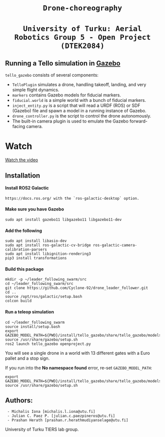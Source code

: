 # <div align="center">`Drone-choreography`</div>
# <div align="center">`University of Turku: Aerial Robotics Group 5 - Open Project (DTEK2084)`</div>
## Running a Tello simulation in [Gazebo](http://gazebosim.org/)

`tello_gazebo` consists of several components:
* `TelloPlugin` simulates a drone, handling takeoff, landing, and very simple flight dynamics.
* `markers` contains Gazebo models for fiducial markers.
* `fiducial.world` is a simple world with a bunch of fiducial markers.
* `inject_entity.py` is a script that will read a URDF (ROS) or SDF (Gazebo) file and spawn a model in a running instance of Gazebo.
* `drone_controller.py` is the script to control the drone autonomously.
* The built-in camera plugin is used to emulate the Gazebo forward-facing camera.

# Watch
[Watch the video]([https://www.example.com/path-to-your-video](https://github.com/Cyclone-92/drone_leader_follower/blob/main/video.mp4))


## Installation
#### Install ROS2 Galactic
    https://docs.ros.org/ with the `ros-galactic-desktop` option.
#### Make sure you have Gazebo 
    sudo apt install gazebo11 libgazebo11 libgazebo11-dev
#### Add the following
    sudo apt install libasio-dev
    sudo apt install ros-galactic-cv-bridge ros-galactic-camera-calibration-parsers 
    sudo apt install libignition-rendering3 
    pip3 install transformations

#### Build this package
    mkdir -p ~/leader_following_swarm/src
    cd ~/leader_following_swarm/src
    git clone https://github.com/Cyclone-92/drone_leader_follower.git
    cd ..
    source /opt/ros/galactic/setup.bash
    colcon build
    
#### Run a teleop simulation

    cd ~/leader_following_swarm
    source install/setup.bash
    export GAZEBO_MODEL_PATH=${PWD}/install/tello_gazebo/share/tello_gazebo/models
    source /usr/share/gazebo/setup.sh
    ros2 launch tello_gazebo openproject.py
    
You will see a single drone in a world with 13 different gates with a Euro pallet and a stop sign.

If you run into the **No namespace found** error, re-set `GAZEBO_MODEL_PATH`:

    export GAZEBO_MODEL_PATH=${PWD}/install/tello_gazebo/share/tello_gazebo/models
    source /usr/share/gazebo/setup.sh

## Authors:
     - Michalis Iona [michalis.l.iona@utu.fi]
     - Julian C. Paez P. [julian.c.paezpineros@utu.fi]
     - Prashan Herath [prashan.r.herathmudiyanselage@utu.fi]
     
     
University of Turku TIERS lab group.

